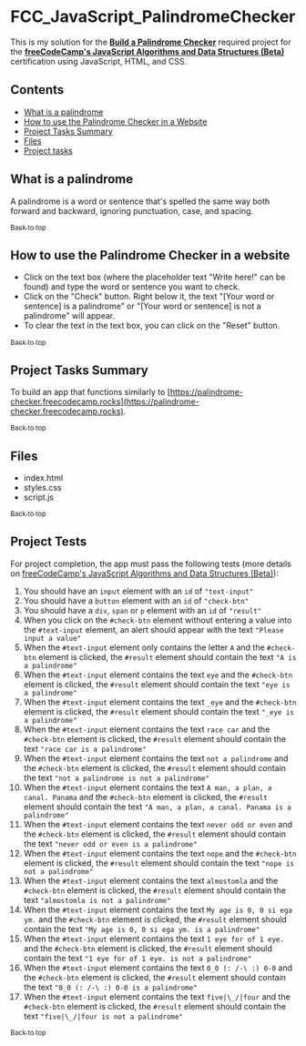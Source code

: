# FCC_JavaScript_PalindromeChecker
This is my solution for the [**Build a Palindrome Checker**](https://www.freecodecamp.org/learn/javascript-algorithms-and-data-structures-v8/build-a-palindrome-checker-project/build-a-palindrome-checker)
required project for the [**freeCodeCamp's JavaScript Algorithms and Data Structures (Beta)**](https://www.freecodecamp.org/learn/javascript-algorithms-and-data-structures-v8/) certification using JavaScript, HTML, and CSS. <br />

## Contents
- [What is a palindrome](#what-is-a-palindrome)
- [How to use the Palindrome Checker in a Website](#how-to-use-the-palindrome-checker-in-a-website)
- [Project Tasks Summary](#project-tasks-summary)
- [Files](#files)
- [Project tasks](#project-tasks)

## What is a palindrome
A palindrome is a word or sentence that's spelled the same way both forward and backward, ignoring punctuation, case, and spacing.

[<sub>Back to top</sub>](#top)

## How to use the Palindrome Checker in a website
- Click on the text box (where the placeholder text "Write here!" can be found) and type the word or sentence you want to check.
- Click on the "Check" button. Right below it, the text "[Your word or sentence] is a palindrome" or "[Your word or sentence] is not a palindrome" will appear.
- To clear the text in the text box, you can click on the "Reset" button.

[<sub>Back to top</sub>](#top)

## Project Tasks Summary
To build an app that functions similarly to [https://palindrome-checker.freecodecamp.rocks](https://palindrome-checker.freecodecamp.rocks).

[<sub>Back to top</sub>](#top)

## Files
- index.html
- styles.css
- script.js

[<sub>Back to top</sub>](#top)

## Project Tests
For project completion, the app must pass the following tests (more details on [freeCodeCamp's JavaScript Algorithms and Data Structures (Beta)](https://www.freecodecamp.org/learn/javascript-algorithms-and-data-structures-v8/)):
1. You should have an `input` element with an `id` of `"text-input"`
2. You should have a `button` element with an `id` of `"check-btn"`
3. You should have a `div`, `span` or `p` element with an `id` of `"result"`
4. When you click on the `#check-btn` element without entering a value into the `#text-input` element, an alert should appear with the text `"Please input a value"`
5. When the `#text-input` element only contains the letter `A` and the `#check-btn` element is clicked, the `#result` element should contain the text `"A is a palindrome"`
6. When the `#text-input` element contains the text `eye` and the `#check-btn` element is clicked, the `#result` element should contain the text `"eye is a palindrome"`
7. When the `#text-input` element contains the text `_eye` and the `#check-btn` element is clicked, the `#result` element should contain the text `"_eye is a palindrome"`
8. When the `#text-input` element contains the text `race car` and the `#check-btn` element is clicked, the `#result` element should contain the text `"race car is a palindrome"`
9. When the `#text-input` element contains the text `not a palindrome` and the `#check-btn` element is clicked, the `#result` element should contain the text `"not a palindrome is not a palindrome"`
10. When the `#text-input` element contains the text `A man, a plan, a canal. Panama` and the `#check-btn` element is clicked, the `#result` element should contain the text `"A man, a plan, a canal. Panama is a palindrome"`
11. When the `#text-input` element contains the text `never odd or even` and the `#check-btn` element is clicked, the `#result` element should contain the text `"never odd or even is a palindrome"`
12. When the `#text-input` element contains the text `nope` and the `#check-btn` element is clicked, the `#result` element should contain the text `"nope is not a palindrome"`
13. When the `#text-input` element contains the text `almostomla` and the `#check-btn` element is clicked, the `#result` element should contain the text `"almostomla is not a palindrome"`
14. When the `#text-input` element contains the text `My age is 0, 0 si ega ym.` and the `#check-btn` element is clicked, the `#result` element should contain the text `"My age is 0, 0 si ega ym. is a palindrome"`
15. When the `#text-input` element contains the text `1 eye for of 1 eye.` and the `#check-btn` element is clicked, the `#result` element should contain the text `"1 eye for of 1 eye. is not a palindrome"`
16. When the `#text-input` element contains the text `0_0 (: /-\ :) 0-0` and the `#check-btn` element is clicked, the `#result` element should contain the text `"0_0 (: /-\ :) 0-0 is a palindrome"`
17. When the `#text-input` element contains the text `five|\_/|four` and the `#check-btn` element is clicked, the `#result` element should contain the text `"five|\_/|four is not a palindrome"`

[<sub>Back to top</sub>](#top)
